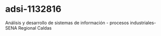 # adsi-1132816
Análisis y desarrollo de sistemas de información - procesos industriales-SENA Regional Caldas
